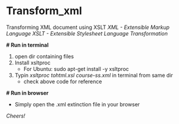 # Transform_xml
Transforming XML document using XSLT
*XML - Extensible Markup Language*
*XSLT - Extensible Stylesheet Language Transformation*

**# Run in terminal**
1. open dir containing files
2. Install xsltproc
    - For Ubuntu: sudo apt-get install -y xsltproc 
3. Typin *xsltproc tohtml.xsl course-ss.xml* in terminal from same dir
    - check above code for reference
    
**# Run in browser**
- Simply open the .xml extinction file in your browser

*Cheers!*